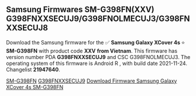 <h2>Samsung Firmwares SM-G398FN(XXV) G398FNXXSECUJ9/G398FNOLMECUJ3/G398FNXXSECUJ8</h2>
Download the Samsung firmware for the ✅ <strong>Samsung Galaxy XCover 4s </strong> ⭐ <strong>SM-G398FN</strong> with product code <strong>XXV</strong> <strong> from Vietnam</strong>. This firmware has version number PDA <strong>G398FNXXSECUJ9</strong> and CSC G398FNOLMECUJ3. The operating system of this firmware is Android R , with build date 2021-11-24. Changelist <strong>21947640</strong>.


[SM-G398FN](https://samfirm.shop/samsung/model/SM-G398FN)
[G398FNXXSECUJ9](https://samfirm.shop/samsung/pda/G398FNXXSECUJ9)
[Download Firmware Samsung Galaxy XCover 4s SM-G398FN](https://samfirm.shop/samsung/firmware/476845)
